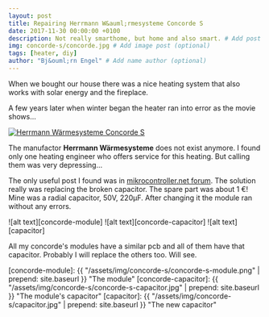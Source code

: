 ```yaml
---
layout: post
title: Repairing Herrmann W&auml;rmesysteme Concorde S
date: 2017-11-30 00:00:00 +0100
description: Not really smarthome, but home and also smart. # Add post description (optional)
img: concorde-s/concorde.jpg # Add image post (optional)
tags: [heater, diy]
author: "Bj&ouml;rn Engel" # Add name author (optional)
---
```

When we bought our house there was a nice heating system that also works with solar energy and the fireplace.

A few years later when winter began the heater ran into error as the movie shows...

[![Herrmann W&auml;rmesysteme Concorde S](https://img.youtube.com/vi/4VZAw-EzEAI/0.jpg)](https://www.youtube.com/watch?v=4VZAw-EzEAI)

The manufactor **Herrmann W&auml;rmesysteme** does not exist anymore. I found only one heating engineer who offers service for this heating. But calling them was very depressing... 

The only useful post I found was in [mikrocontroller.net forum][mikrocontroller-net]. The solution really was replacing the broken capacitor. The spare part was about 1 &euro;! Mine was a radial capacitor, 50V, 220&micro;F. After changing it the module ran without any errors.

![alt text][concorde-module]
![alt text][concorde-capacitor]
![alt text][capacitor]

All my concorde's modules have a similar pcb and all of them have that capacitor. Probably I will replace the others too. Will see.



[mikrocontroller-net]: https://www.mikrocontroller.net/topic/287329
[concorde-module]: {{ "/assets/img/concorde-s/concorde-s-module.png" | prepend: site.baseurl }} "The module"
[concorde-capacitor]: {{ "/assets/img/concorde-s/concorde-s-capacitor.jpg" | prepend: site.baseurl }} "The module's capacitor"
[capacitor]: {{ "/assets/img/concorde-s/capacitor.jpg" | prepend: site.baseurl }} "The new capacitor"
